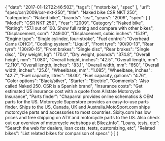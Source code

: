 {
    "date": "2017-01-12T22:46:50Z",
    "tags": [
        "motorbike",
        "spec"
    ],
    "url": "spec\/csr\/2009\/csr-nkt-250",
    "title": "Naked bike CSR NKT 250",
    "categories": "Naked bike",
    "brands": "csr",
    "years": "2009",
    "spec": [
        {
            "Model": "CSR NKT 250",
            "Year": "2009",
            "Category": "Naked bike",
            "Rating": "57.1 out of 100. Show full rating and compare with other bikes",
            "Displacement, ccm": "249.00",
            "Displacement, cubic inches": "15.19",
            "Engine type": "Single cylinder, four-stroke",
            "Fuel control": "Overhead Cams (OHC)",
            "Cooling system": "Liquid",
            "Front tyre": "90\/90-13",
            "Rear tyre": "130\/90-15",
            "Front brakes": "Single disc",
            "Rear brakes": "Single disc",
            "Dry weight, kg": "170.0",
            "Dry weight, pounds": "374.8",
            "Overall height, mm": "1.080",
            "Overall height, inches": "42.5",
            "Overall length, mm": "2.110",
            "Overall length, inches": "83.1",
            "Overall width, mm": "650",
            "Overall width, inches": "25.6",
            "Wheelbase, mm": "1.085",
            "Wheelbase, inches": "42.7",
            "Fuel capacity, litres": "18.00",
            "Fuel capacity, gallons": "4.76",
            "Color options": "Black\/silver",
            "Starter": "Electric",
            "Comments": "Also called Naked 250. CSR is a Spanish brand",
            "Insurance costs": "Get estimated US insurance cost with a quote from Allstate Motorcycle Insurance",
            "Parts finder": "Chaparral provides online schematics & OEM parts for the US.   Motorcycle Superstore provides an easy-to-use parts finder. Ships to the US, Canada, UK and Australia.MotoSport.com ships motorcycle parts and accessories to most countries.    Sixity.com has low prices and free shipping on ATV and motorcycle parts to the US. Also check out our overview of motorcycle webshops at Bikez.info",
            "Loans, tests, etc": "Search the web for dealers, loan costs, tests, customizing, etc",
            "Related bikes": "List related bikes for comparison of specs"
        }
    ]
}